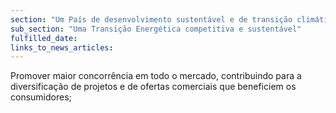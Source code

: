 ```yaml
---
section: "Um País de desenvolvimento sustentável e de transição climática"
sub_section: "Uma Transição Energética competitiva e sustentável"
fulfilled_date:
links_to_news_articles:
---
```


Promover maior concorrência em todo o mercado, contribuindo para a diversificação de projetos e de ofertas comerciais que beneficiem os consumidores;